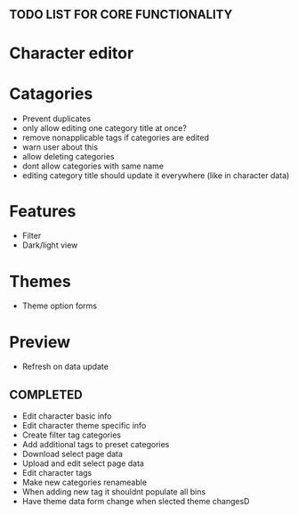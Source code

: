 ## TODO LIST FOR CORE FUNCTIONALITY

# Character editor

# Catagories
- Prevent duplicates
- only allow editing one category title at once?
- remove nonapplicable tags if categories are edited
- warn user about this
- allow deleting categories
- dont allow categories with same name
- editing category title should update it everywhere (like in character data)

# Features
- Filter
- Dark/light view

# Themes
- Theme option forms

# Preview
- Refresh on data update

## COMPLETED
- Edit character basic info
- Edit character theme specific info
- Create filter tag categories
- Add additional tags to preset categories
- Download select page data
- Upload and edit select page data
- Edit character tags
- Make new categories renameable
- When adding new tag it shouldnt populate all bins
- Have theme data form change when slected theme changesD